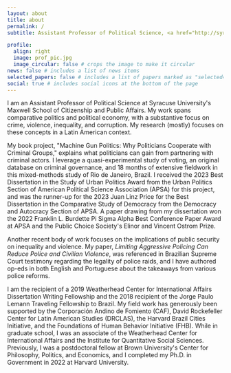 ```yaml
---
layout: about
title: about
permalink: /
subtitle: Assistant Professor of Political Science, <a href="http://syracuse.edu">Syracuse University</a>

profile:
  align: right
  image: prof_pic.jpg
  image_circular: false # crops the image to make it circular
news: false # includes a list of news items
selected_papers: false # includes a list of papers marked as "selected={true}"
social: true # includes social icons at the bottom of the page
---
```


I am an Assistant Professor of Political Science at Syracuse University's Maxwell School of Citizenship and Public Affairs. My work spans comparative politics and political economy, with a substantive focus on crime, violence, inequality, and corruption. My research (mostly) focuses on these concepts in a Latin American context.

My book project, "Machine Gun Politics: Why Politicians Cooperate with Criminal Groups," explains what politicians can gain from partnering with criminal actors. I leverage a quasi-experimental study of voting, an original database on criminal governance, and 18 months of extensive fieldwork in this mixed-methods study of Rio de Janeiro, Brazil. I received the 2023 Best Dissertation in the Study of Urban Politics Award from the Urban Politics Section of American Political Science Association (APSA) for this project, and was the runner-up for the 2023 Juan Linz Price for the Best Dissertation in the Comparative Study of Democracy from the Democracy and Autocracy Section of APSA. A paper drawing from my dissertation won the 2022 Franklin L. Burdette Pi Sigma Alpha Best Conference Paper Award at APSA and the Public Choice Society's Elinor and Vincent Ostrom Prize. 

Another recent body of work focuses on the implications of public security on inequality and violence. My paper, _Limiting Aggressive Policing Can Reduce Police and Civilian Violence_, was referenced in Brazilian Supreme Court testimony regarding the legality of police raids, and I have authored op-eds in both English and Portuguese about the takeaways from various police reforms. 

I am the recipient of a 2019 Weatherhead Center for International Affairs Dissertation Writing Fellowship and the 2018 recipient of the Jorge Paulo Lemann Traveling Fellowship to Brazil. My field work has generously been supported by the Corporación Andino de Fomiento (CAF), David Rockefeller Center for Latin American Studies (DRCLAS), the Harvard Brazil Cities Initiative, and the Foundations of Human Behavior Initiative (FHB). While in graduate school, I was an associate of the Weatherhead Center for International Affairs and the Institute for Quantitative Social Sciences. Previously, I was a postdoctoral fellow at Brown University's Center for Philosophy, Politics, and Economics, and I completed my Ph.D. in Government in 2022 at Harvard University. 

 

<!-- 
%Write your biography here. Tell the world about yourself. Link to your favorite [subreddit](http://reddit.com). You can put a picture in, too. The code is already in, just name your picture `prof_pic.jpg` and put it in the `img/` folder.


%Put your address / P.O. box / other info right below your picture. You can also disable any of these elements by editing `profile` property of the YAML header of your `_pages/about.md`. Edit `_bibliography/papers.bib` and Jekyll will render your [publications page](/al-folio/publications/) automatically.

%Link to your social media connections, too. This theme is set up to use [Font Awesome icons](https://fontawesome.com/) and [Academicons](https://jpswalsh.github.io/academicons/), like the ones below. Add your Facebook, Twitter, LinkedIn, Google Scholar, or just disable all of them.

--> 
